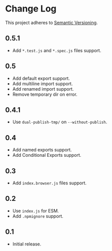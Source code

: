 # Change Log
This project adheres to [Semantic Versioning](http://semver.org/).

## 0.5.1
* Add `*.test.js` and `*.spec.js` files support.

## 0.5
* Add default export support.
* Add multiline import support.
* Add renamed import support.
* Remove temporary dir on error.

## 0.4.1
* Use `dual-publish-tmp/` on `--without-publish`.

## 0.4
* Add named exports support.
* Add Conditional Exports support.

## 0.3
* Add `index.browser.js` files support.

## 0.2
* Use `index.js` for ESM.
* Add `.npmignore` support.

## 0.1
* Initial release.
